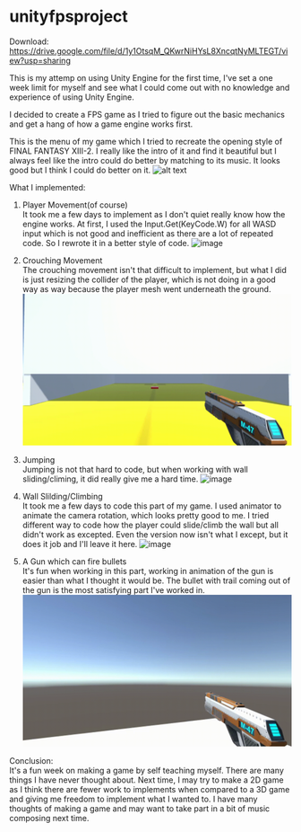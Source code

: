 # unityfpsproject

Download: https://drive.google.com/file/d/1y1OtsqM_QKwrNiHYsL8XncqtNyMLTEGT/view?usp=sharing

This is my attemp on using Unity Engine for the first time, I've set a one week limit for myself and see what I could come out with no knowledge and experience of using Unity Engine.

I decided to create a FPS game as I tried to figure out 
the basic mechanics and get a hang of how a game engine works first.

This is the menu of my game which I tried to recreate the opening style of FINAL FANTASY XIII-2.
I really like the intro of it and find it beautiful but I always feel like the intro could do better by matching to its music.
It looks good but I think I could do better on it.
![alt text](https://i.imgur.com/HBw3a93.png)

What I implemented:

1. Player Movement(of course)  
It took me a few days to implement as I don't quiet really know how the engine works.
At first, I used the Input.Get(KeyCode.W) for all WASD input which is not good and inefficient as there
are a lot of repeated code. So I rewrote it in a better style of code.
![image](https://github.com/stevenwhatever123/unityfpsproject/blob/master/1.gif)

2. Crouching Movement  
The crouching movement isn't that difficult to implement, but what I did is just resizing the collider of the player,
which is not doing in a good way as way because the player mesh went underneath the ground.
![image](https://github.com/stevenwhatever123/unityfpsproject/blob/master/2.gif)

3. Jumping  
Jumping is not that hard to code, but when working with wall sliding/climing, it did really give me a hard time.
![image](https://github.com/stevenwhatever123/unityfpsproject/blob/master/3.gif)

4. Wall Slilding/Climbing  
It took me a few days to code this part of my game.
I used animator to animate the camera rotation, which looks pretty good to me.
I tried different way to code how the player could slide/climb the wall but all didn't work as excepted.
Even the version now isn't what I except, but it does it job and I'll leave it here.
![image](https://github.com/stevenwhatever123/unityfpsproject/blob/master/4.gif)

5. A Gun which can fire bullets  
It's fun when working in this part, working in animation of the gun is easier than what I thought it would be.
The bullet with trail coming out of the gun is the most satisfying part I've worked in.
![image](https://github.com/stevenwhatever123/unityfpsproject/blob/master/5.gif)

Conclusion:  
It's a fun week on making a game by self teaching myself. There are many things I have never thought about. Next time, I may try to make a 2D game as I think there are fewer work to implements when compared to a 3D game and giving me freedom to implement what I wanted to.
I have many thoughts of making a game and may want to take part in a bit of music composing next time.
